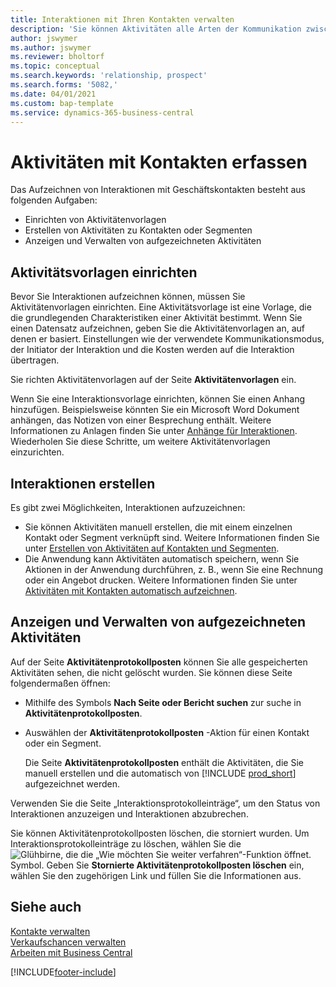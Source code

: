```yaml
---
title: Interaktionen mit Ihren Kontakten verwalten
description: 'Sie können Aktivitäten alle Arten der Kommunikation zwischen Ihrem Unternehmen und Ihren Kontakten aufzeichnen, zum Beispiel Briefe, Fax, E-Mail, Telefon, Besprechungen usw.'
author: jswymer
ms.author: jswymer
ms.reviewer: bholtorf
ms.topic: conceptual
ms.search.keywords: 'relationship, prospect'
ms.search.forms: '5082,'
ms.date: 04/01/2021
ms.custom: bap-template
ms.service: dynamics-365-business-central
---
```

# <a name="record-interactions-with-contacts"></a>Aktivitäten mit Kontakten erfassen

Das Aufzeichnen von Interaktionen mit Geschäftskontakten besteht aus folgenden Aufgaben:

* Einrichten von Aktivitätenvorlagen  
* Erstellen von Aktivitäten zu Kontakten oder Segmenten  
* Anzeigen und Verwalten von aufgezeichneten Aktivitäten  

## <a name="set-up-interaction-templates"></a>Aktivitätsvorlagen einrichten

Bevor Sie Interaktionen aufzeichnen können, müssen Sie Aktivitätenvorlagen einrichten. Eine Aktivitätsvorlage ist eine Vorlage, die die grundlegenden Charakteristiken einer Aktivität bestimmt. Wenn Sie einen Datensatz aufzeichnen, geben Sie die Aktivitätenvorlagen an, auf denen er basiert. Einstellungen wie der verwendete Kommunikationsmodus, der Initiator der Interaktion und die Kosten werden auf die Interaktion übertragen.

Sie richten Aktivitätenvorlagen auf der Seite **Aktivitätenvorlagen** ein.

Wenn Sie eine Interaktionsvorlage einrichten, können Sie einen Anhang hinzufügen. Beispielsweise könnten Sie ein Microsoft Word Dokument anhängen, das Notizen von einer Besprechung enthält. Weitere Informationen zu Anlagen finden Sie unter [Anhänge für Interaktionen](marketing-interaction-attachments.md). Wiederholen Sie diese Schritte, um weitere Aktivitätenvorlagen einzurichten.  

## <a name="create-interactions"></a>Interaktionen erstellen

Es gibt zwei Möglichkeiten, Interaktionen aufzuzeichnen:

* Sie können Aktivitäten manuell erstellen, die mit einem einzelnen Kontakt oder Segment verknüpft sind. Weitere Informationen finden Sie unter [Erstellen von Aktivitäten auf Kontakten und Segmenten](marketing-how-create-interactions.md).  
* Die Anwendung kann Aktivitäten automatisch speichern, wenn Sie Aktionen in der Anwendung durchführen, z. B., wenn Sie eine Rechnung oder ein Angebot drucken. Weitere Informationen finden Sie unter [Aktivitäten mit Kontakten automatisch aufzeichnen](marketing-auto-record-interactions.md).

## <a name="view-and-manage-recorded-interactions"></a>Anzeigen und Verwalten von aufgezeichneten Aktivitäten

Auf der Seite **Aktivitätenprotokollposten** können Sie alle gespeicherten Aktivitäten sehen, die nicht gelöscht wurden. Sie können diese Seite folgendermaßen öffnen:

* Mithilfe des Symbols **Nach Seite oder Bericht suchen** zur suche in **Aktivitätenprotokollposten**.
* Auswählen der **Aktivitätenprotokollposten** -Aktion für einen Kontakt oder ein Segment.

  Die Seite **Aktivitätenprotokollposten** enthält die Aktivitäten, die Sie manuell erstellen und die automatisch von [!INCLUDE [prod_short](includes/prod_short.md)] aufgezeichnet werden.

Verwenden Sie die Seite „Interaktionsprotokolleinträge“, um den Status von Interaktionen anzuzeigen und Interaktionen abzubrechen.

Sie können Aktivitätenprotokollposten löschen, die storniert wurden. Um Interaktionsprotokolleinträge zu löschen, wählen Sie die ![Glühbirne, die die „Wie möchten Sie weiter verfahren“-Funktion öffnet.](media/ui-search/search_small.png "Wie möchten Sie weiter verfahren") Symbol. Geben Sie **Stornierte Aktivitätenprotokollposten löschen** ein, wählen Sie den zugehörigen Link und füllen Sie die Informationen aus.

## <a name="see-also"></a>Siehe auch

[Kontakte verwalten](marketing-contacts.md)  
[Verkaufschancen verwalten](marketing-manage-sales-opportunities.md)  
[Arbeiten mit Business Central](ui-work-product.md)  


[!INCLUDE[footer-include](includes/footer-banner.md)]
